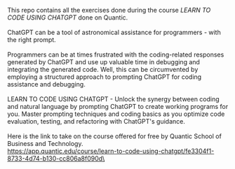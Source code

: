 This repo contains all the exercises done during the course *LEARN TO CODE USING CHATGPT* done on Quantic.\
\
ChatGPT can be a tool of astronomical assistance for programmers - with the right prompt.\
\
Programmers can be at times frustrated with the coding-related responses generated by ChatGPT and use up valuable time in debugging and integrating the generated code. Well, this can be circumvented by employing a structured approach to prompting ChatGPT for coding assistance and debugging.\
\
LEARN TO CODE USING CHATGPT - Unlock the synergy between coding and natural language by prompting ChatGPT to create working programs for you. Master prompting techniques and coding basics as you optimize code evaluation, testing, and refactoring with ChatGPT's guidance.\
\
Here is the link to take on the course offered for free by Quantic School of Business and Technology.\
https://app.quantic.edu/course/learn-to-code-using-chatgpt/fe3304f1-8733-4d74-b130-cc806a8f090d\
